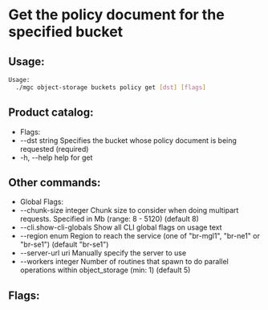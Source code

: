 # Get the policy document for the specified bucket

## Usage:
```bash
Usage:
  ./mgc object-storage buckets policy get [dst] [flags]
```

## Product catalog:
- Flags:
- --dst string   Specifies the bucket whose policy document is being requested (required)
- -h, --help         help for get

## Other commands:
- Global Flags:
- --chunk-size integer     Chunk size to consider when doing multipart requests. Specified in Mb (range: 8 - 5120) (default 8)
- --cli.show-cli-globals   Show all CLI global flags on usage text
- --region enum            Region to reach the service (one of "br-mgl1", "br-ne1" or "br-se1") (default "br-se1")
- --server-url uri         Manually specify the server to use
- --workers integer        Number of routines that spawn to do parallel operations within object_storage (min: 1) (default 5)

## Flags:
```bash

```

